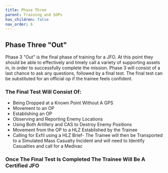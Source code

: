 ```yaml
---
title: Phase Three
parent: Training and SOPs
has_children: false
nav_order: 6
---
```

## Phase Three "Out"
Phase 3 "Out" is the final phase of training for a JFO. At this point they should be able to effectively and timely call a variety of supporting assets in, in order to successfully complete the mission. Phase 3 will consist of a last chance to ask any questions, followed by a final test. The final test can be substituted for an official op if the trainee feels confident.

### The Final Test Will Consist Of:
- Being Dropped at a Known Point Without A GPS
- Movement to an OP
- Establishing an OP
- Observing and Reporting Enemy Locations
- Using Both Artillery and CAS to Destroy Enemy Positions
- Movement from the OP to a HLZ Established by the Trainee
- Calling for Exfil using a HLZ Brief- The Trainee will then be Transported to a Simulated Mass Casualty Incident and will need to Identify Casualties and call for a Medivac

### Once The Final Test Is Completed The Trainee Will Be A Certified JFO